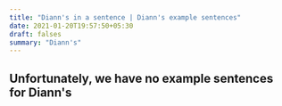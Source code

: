 ```yaml
---
title: "Diann's in a sentence | Diann's example sentences"
date: 2021-01-20T19:57:50+05:30
draft: falses
summary: "Diann's"
---
```

## Unfortunately, we have no example sentences for Diann's                 
